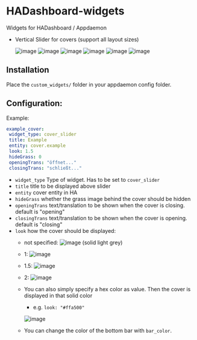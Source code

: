 # HADashboard-widgets
Widgets for HADashboard / Appdaemon
 - Vertical Slider for covers (support all layout sizes)
   
   ![image](https://user-images.githubusercontent.com/61884201/182209692-49c346bf-79c0-4c38-ac6b-3aea8cb69086.png) ![image](https://user-images.githubusercontent.com/61884201/182228606-d72d45a6-6927-44b8-89e1-5df75750d55f.png) ![image](https://user-images.githubusercontent.com/61884201/182228645-69842553-35b8-410a-9922-f9096ffb6c4d.png) ![image](https://user-images.githubusercontent.com/61884201/182228984-1f0af531-c6e3-4bbc-95d3-132da387cc35.png) ![image](https://user-images.githubusercontent.com/61884201/182230473-fe40b6d0-a977-4f02-8a37-2ea2399af5d9.png) ![image](https://user-images.githubusercontent.com/61884201/182230655-1f8ecdc6-4fdc-4fe1-b974-d6a8361da6f0.png)



 
 ## Installation
 Place the ```custom_widgets/``` folder in your appdaemon config folder.
 
 ## Configuration:
 
 Example:
 ```yaml
 example_cover:
  widget_type: cover_slider
  title: Example
  entity: cover.example
  look: 1.5
  hideGrass: 0
  openingTrans: "öffnet..."
  closingTrans: "schließt..."
 ```
 
- ```widget_type``` Type of widget. Has to be set to ```cover_slider```
- ```title``` title to be displayed above slider
- ```entity``` cover entity in HA
- ```hideGrass``` whether the grass image behind the cover should be hidden
- ```openingTrans``` text/translation to be shown when the cover is closing. default is "opening"
- ```closingTrans``` text/translation to be shown when the cover is opening. default is "closing"
-  ```look``` how the cover should be displayed:
    - not specified: ![image](https://user-images.githubusercontent.com/61884201/182228525-5de0b22d-d420-42c2-8768-3246266d3785.png) (solid light grey)
    
    - 1: ![image](https://user-images.githubusercontent.com/61884201/182228606-d72d45a6-6927-44b8-89e1-5df75750d55f.png)
    
    - 1.5: ![image](https://user-images.githubusercontent.com/61884201/182228645-69842553-35b8-410a-9922-f9096ffb6c4d.png)
   
    - 2: ![image](https://user-images.githubusercontent.com/61884201/182229425-eab6ac78-2915-4c55-9a5e-c7792d9df87d.png)
    - You can also simply specify a hex color as value. Then the cover is displayed in that solid color
        - e.g. ```look: "#ffa500"```
        
        ![image](https://user-images.githubusercontent.com/61884201/182228984-1f0af531-c6e3-4bbc-95d3-132da387cc35.png)
        
    - You can change the color of the bottom bar with ```bar_color```.

 

